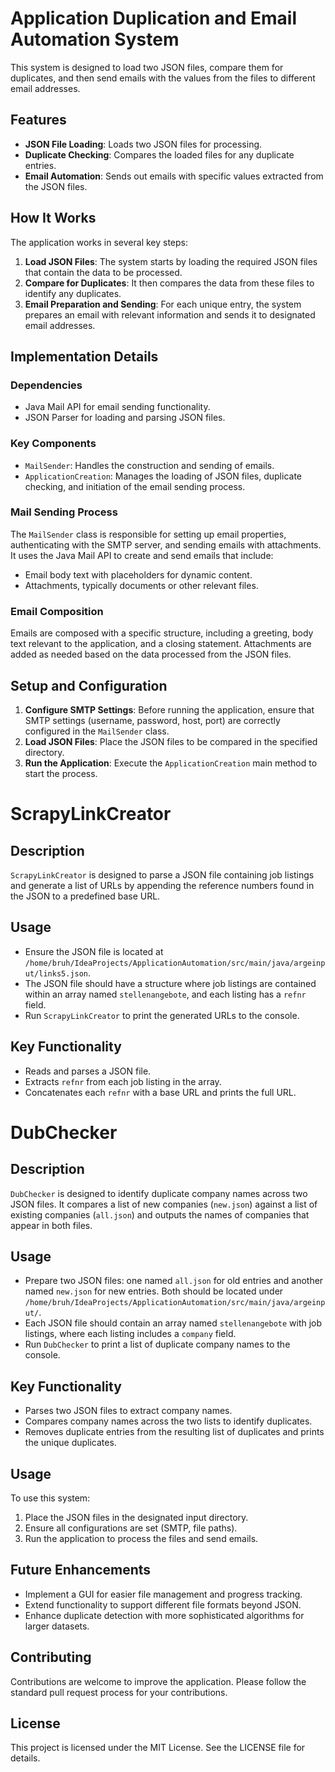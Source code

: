 # Application Duplication and Email Automation System

This system is designed to load two JSON files, compare them for duplicates, and then send emails with the values from the files to different email addresses.

## Features

- **JSON File Loading**: Loads two JSON files for processing.
- **Duplicate Checking**: Compares the loaded files for any duplicate entries.
- **Email Automation**: Sends out emails with specific values extracted from the JSON files.

## How It Works

The application works in several key steps:

1. **Load JSON Files**: The system starts by loading the required JSON files that contain the data to be processed.
2. **Compare for Duplicates**: It then compares the data from these files to identify any duplicates.
3. **Email Preparation and Sending**: For each unique entry, the system prepares an email with relevant information and sends it to designated email addresses.

## Implementation Details

### Dependencies

- Java Mail API for email sending functionality.
- JSON Parser for loading and parsing JSON files.

### Key Components

- `MailSender`: Handles the construction and sending of emails.
- `ApplicationCreation`: Manages the loading of JSON files, duplicate checking, and initiation of the email sending process.

### Mail Sending Process

The `MailSender` class is responsible for setting up email properties, authenticating with the SMTP server, and sending emails with attachments. It uses the Java Mail API to create and send emails that include:

- Email body text with placeholders for dynamic content.
- Attachments, typically documents or other relevant files.

### Email Composition

Emails are composed with a specific structure, including a greeting, body text relevant to the application, and a closing statement. Attachments are added as needed based on the data processed from the JSON files.

## Setup and Configuration

1. **Configure SMTP Settings**: Before running the application, ensure that SMTP settings (username, password, host, port) are correctly configured in the `MailSender` class.
2. **Load JSON Files**: Place the JSON files to be compared in the specified directory.
3. **Run the Application**: Execute the `ApplicationCreation` main method to start the process.


# ScrapyLinkCreator

## Description

`ScrapyLinkCreator` is designed to parse a JSON file containing job listings and generate a list of URLs by appending the reference numbers found in the JSON to a predefined base URL.

## Usage

- Ensure the JSON file is located at `/home/bruh/IdeaProjects/ApplicationAutomation/src/main/java/argeinput/links5.json`.
- The JSON file should have a structure where job listings are contained within an array named `stellenangebote`, and each listing has a `refnr` field.
- Run `ScrapyLinkCreator` to print the generated URLs to the console.

## Key Functionality

- Reads and parses a JSON file.
- Extracts `refnr` from each job listing in the array.
- Concatenates each `refnr` with a base URL and prints the full URL.

# DubChecker

## Description

`DubChecker` is designed to identify duplicate company names across two JSON files. It compares a list of new companies (`new.json`) against a list of existing companies (`all.json`) and outputs the names of companies that appear in both files.

## Usage

- Prepare two JSON files: one named `all.json` for old entries and another named `new.json` for new entries. Both should be located under `/home/bruh/IdeaProjects/ApplicationAutomation/src/main/java/argeinput/`.
- Each JSON file should contain an array named `stellenangebote` with job listings, where each listing includes a `company` field.
- Run `DubChecker` to print a list of duplicate company names to the console.

## Key Functionality

- Parses two JSON files to extract company names.
- Compares company names across the two lists to identify duplicates.
- Removes duplicate entries from the resulting list of duplicates and prints the unique duplicates.


## Usage

To use this system:

1. Place the JSON files in the designated input directory.
2. Ensure all configurations are set (SMTP, file paths).
3. Run the application to process the files and send emails.

## Future Enhancements

- Implement a GUI for easier file management and progress tracking.
- Extend functionality to support different file formats beyond JSON.
- Enhance duplicate detection with more sophisticated algorithms for larger datasets.

## Contributing

Contributions are welcome to improve the application. Please follow the standard pull request process for your contributions.

## License

This project is licensed under the MIT License. See the LICENSE file for details.
